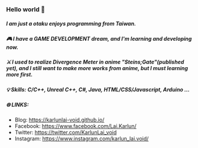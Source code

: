 ### Hello world 👋

##### I am just a otaku enjoys programming from Taiwan.
##### 🎮 I have a GAME DEVELOPMENT dream, and I'm learning and developing now.

##### ⚔ I used to realize Divergence Meter in anime "Steins;Gate"(published yet), and I still want to make more works from anime, but I must learning more first.

##### 💡 Skills: *C/C++*, *Unreal C++*, C#, Java, HTML/CSS/Javascript, Arduino ...

##### 🌐 LINKS:
- Blog: https://karlunlai-void.github.io/
- Facebook: https://www.facebook.com/Lai.Karlun/
- Twitter: https://twitter.com/KarlunLai_void
- Instagram: https://www.instagram.com/karlun_lai.void/
